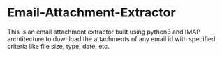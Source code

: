 # Email-Attachment-Extractor
This is an email attachment extractor built using python3 and IMAP archtitecture to download the attachments of any email id with specified criteria like
file size, type, date, etc.
